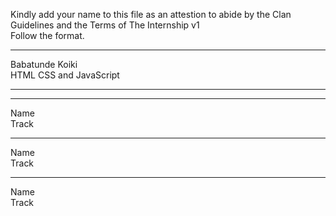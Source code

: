 Kindly add your name to this file as an attestion to abide by the Clan Guidelines and the Terms of The Internship v1
<br/> Follow the format.<br/> 
___
Babatunde Koiki <br/>
HTML CSS and JavaScript
___

___
Name <br/>
Track
___
Name <br/>
Track
___
Name <br/>
Track
